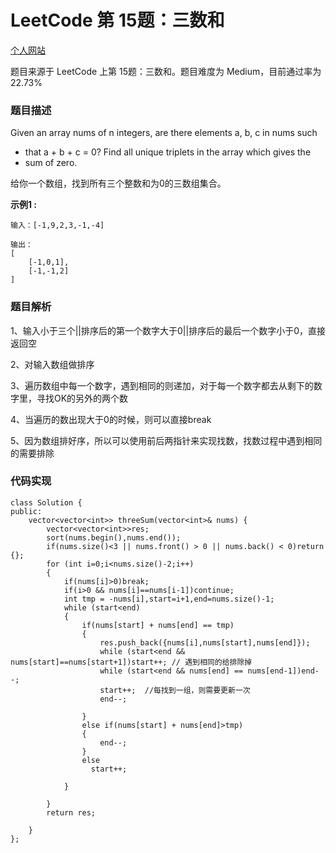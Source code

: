 # LeetCode 第 15题：三数和

[个人网站](http://lgg2018.com)

题目来源于 LeetCode 上第 15题：三数和。题目难度为 Medium，目前通过率为 22.73% 

### 题目描述

Given an array nums of n integers, are there elements a, b, c in nums such
 * that a + b + c = 0? Find all unique triplets in the array which gives the
 * sum of zero.

给你一个数组，找到所有三个整数和为0的三数组集合。

**示例1 :**

```
输入：[-1,9,2,3,-1,-4]

输出：
[
	[-1,0,1],
	[-1,-1,2]
]
```

### 题目解析

1、输入小于三个||排序后的第一个数字大于0||排序后的最后一个数字小于0，直接返回空

2、对输入数组做排序

3、遍历数组中每一个数字，遇到相同的则递加，对于每一个数字都去从剩下的数字里，寻找OK的另外的两个数

4、当遍历的数出现大于0的时候，则可以直接break

5、因为数组排好序，所以可以使用前后两指针来实现找数，找数过程中遇到相同的需要排除

### 代码实现
```
class Solution {
public:
    vector<vector<int>> threeSum(vector<int>& nums) {
		vector<vector<int>>res;
		sort(nums.begin(),nums.end());
		if(nums.size()<3 || nums.front() > 0 || nums.back() < 0)return {};  
		for (int i=0;i<nums.size()-2;i++)
		{
			if(nums[i]>0)break;
			if(i>0 && nums[i]==nums[i-1])continue;
			int tmp = -nums[i],start=i+1,end=nums.size()-1;
			while (start<end)
			{
				if(nums[start] + nums[end] == tmp)
				{
					res.push_back({nums[i],nums[start],nums[end]});
					while (start<end && nums[start]==nums[start+1])start++; // 遇到相同的给排除掉
					while (start<end && nums[end] == nums[end-1])end--;
					start++;  //每找到一组，则需要更新一次
					end--;

				}
				else if(nums[start] + nums[end]>tmp)
				{
					end--;
				}
				else
				  start++;

			}

		}
		return res;

    }
};
```
